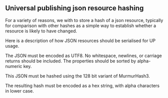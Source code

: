 ## Universal publishing json resource hashing

For a variety of reasons, we with to store a hash of a json resource, typically for comparison with other hashes as a simple way to establish whether a resource is likely to have changed.

Here is a description of how JSON resources should be serialised for UP usage.

The JSON must be encoded as UTF8. No whitespace, newlines, or carriage returns should be included.  The properties should be sorted by alpha-numeric key.

This JSON must be hashed using the 128 bit variant of MurmurHash3.

The resulting hash must be encoded as a hex string, with alpha characters in lower case.
